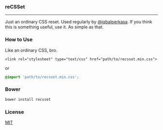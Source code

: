 ### reCSSet

----

Just an ordinary CSS reset. Used regularly by [@iqbalperkasa](http://twitter.com/iqbalperkasa). If you think this is something useful, use it. As simple as that.

### How to Use

Like an ordinary CSS, bro.

```markup
<link rel="stylesheet" type="text/css" href="path/to/recsset.min.css">
```

or

```css
@import 'path/to/recsset.min.css';
```

### Bower

```bash
bower install recsset
```

### License

[MIT](http://opensource.org/licenses/MIT)